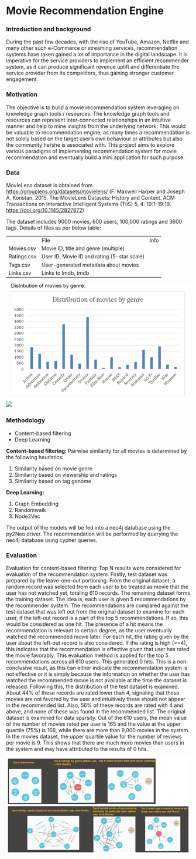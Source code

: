 # Movie Recommendation Engine

### Introduction and background
During the past few decades, with the rise of YouTube, Amazon, Netflix and many other such e-Commerce or streaming services, recommendation systems have taken gained a lot of importance in the digital landscape.
It is imperative for the service providers to implement an efficient recommender system, as it can produce significant revenue uplift and differentiate the service provider from its competitors, thus gaining stronger customer engagement.

### Motivation
The objective is to build a movie recommendation system leveraging on knowledge graph tools / resources.
The knowledge graph tools and resources can represent inter-connected relationships in an intuitive manner and help to mine insights from the underlying network. This would be valuable to recommendation engine, as many times a recommendation is not solely based on the target user’s own behaviour or attributes but also the community he/she is associated with.
This project aims to explore various paradigms of implementing recommendation system for movie recommendation and eventually build a mini application for such purpose.

### Data
MovieLens dataset is obtained from https://grouplens.org/datasets/movielens/
(F. Maxwell Harper and Joseph A. Konstan. 2015. The MovieLens Datasets: History and Context. ACM Transactions on Interactive Intelligent Systems (TiiS) 5, 4: 19:1–19:19. https://doi.org/10.1145/2827872)

The dataset includes 9000 movies, 600 users, 100,000 ratings and 3600 tags. Details of files as per below table:

<table>
<th><td>File</td><td>Info</td></th>
<tr><td>Movies.csv</td><td>Movie ID, title and genre (multiple)</td></tr>
<tr><td>Ratings.csv</td><td>User ID, Movie ID and rating (5-star scale)</td></tr>
<tr><td>Tags.csv</td><td>User-generated metadata about movies</td></tr>
<tr><td>Links.csv</td><td>Links to Imdb, tmdb</td></tr>
</table>

<img src="movies_genre.png" />
<img src="users_ratings.png" />

### Methodology

<ul>
<li>Content-based filtering</li>
<li>Deep Learning</li>
</ul>

<b>Content-based filtering: </b> Pairwise similarity for all movies is determined by the following heuristics:
<ol>
	<li>Similarity based on movie genre</li> 
	<li>Similarity based on viewership and ratings</li> 
	<li>Similarity based on tag genome</li> 
</ol>

<b>Deep Learning:</b>

<ol>
	<li>Graph Embedding</li> 
	<li>Randomwalk</li> 
	<li>Node2Vec</li> 
</ol>

The output of the models will be fed into a neo4j database using the py2Neo driver. The recommendation will be performed by querying the neo4j database using cypher queries.

### Evaluation
Evaluation for content-based filtering:
Top N results were considered for evaluation of the recommendation system.
Firstly, test dataset was prepared by the leave-one-out portioning. From the original dataset, a random record was selected from each user to be treated as movie that the user has not watched yet, totaling 610 records. The remaining dataset forms the training dataset.
The idea is, each user is given 5 recommendations by the recommender system. The recommendations are compared against the test dataset that was left out from the original dataset to examine for each user, if the left-out record is a part of the top 5 recommendations. If so, this would be considered as one hit. The presence of a hit means the recommendation is relevant to certain degree, as the user eventually watched the recommended movie later. 
For each hit, the rating given by the user about the left-out record is also considered. If the rating is high (>=4), this indicates that the recommendation is effective given that user has rated the movie favorably.
This evaluation method is applied for the top 5 recommendations across all 610 users. This generated 0 hits. This is a non-conclusive result, as this can either indicate the recommendation system is not effective or it is simply because the information on whether the user has watched the recommended movie is not available at the time the dataset is released.
Following this, the distribution of the test dataset is examined. About 44% of these records are rated lower than 4, signaling that these movies are not favored by the user and intuitively these should not appear in the recommended list. Also, 56% of these records are rated with 4 and above, and none of these was found in the recommended list. 
The original dataset is examined for data sparsity. Out of the 610 users, the mean value of the number of movies rated per user is 165 and the value at the upper quartile (75%) is 168, while there are more than 9,000 movies in the system. 
In the movies dataset, the upper quartile value for the number of reviews per movie is 9. This shows that there are much more movies than users in the system and may have attributed to the results of 0 hits.

<img src="result.png" />